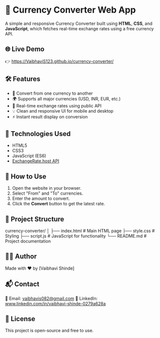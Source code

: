 # 💱 Currency Converter Web App

A simple and responsive Currency Converter built using **HTML**, **CSS**, and **JavaScript**, which fetches real-time exchange rates using a free currency API.

## 🌐 Live Demo

👉 https://VaibhaviS123.github.io/currency-converter/
## 🛠️ Features

- 🔁 Convert from one currency to another
- 🌍 Supports all major currencies (USD, INR, EUR, etc.)
- 🔄 Real-time exchange rates using public API
- 💡 Clean and responsive UI for mobile and desktop
- ⚡ Instant result display on conversion



## 🧪 Technologies Used

- HTML5
- CSS3
- JavaScript (ES6)
- [ExchangeRate.host API](https://exchangerate.host/#/)


## 🚀 How to Use

1. Open the website in your browser.
2. Select "From" and "To" currencies.
3. Enter the amount to convert.
4. Click the **Convert** button to get the latest rate.


## 📂 Project Structure

currency-converter/
│
├── index.html # Main HTML page
├── style.css # Styling
├── script.js # JavaScript for functionality
└── README.md # Project documentation



## 🙋‍♀️ Author

Made with ❤️ by [Vaibhavi Shinde]



## 📬 Contact

📧 Email: vaibhavis082@gmail.com
🔗 LinkedIn: www.linkedin.com/in/vaibhavi-shinde-0279a628a


## 📃 License

This project is open-source and free to use.


